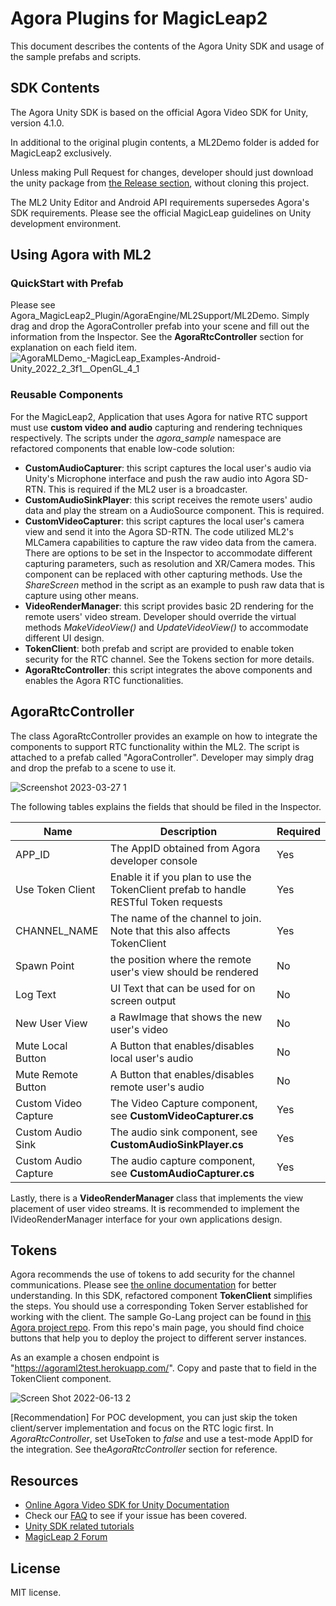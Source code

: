# Agora Plugins for MagicLeap2
This document describes the contents of the Agora Unity SDK and usage of the sample prefabs and scripts.

## SDK Contents
The Agora Unity SDK is based on the official Agora Video SDK for Unity, version 4.1.0.  

In additional to the original plugin contents, a ML2Demo folder is added for MagicLeap2 exclusively.  

Unless making Pull Request for changes, developer should just download the unity package from [the Release section](https://github.com/AgoraIO-Community/Agora_MagicLeap2_Plugin/releases), without cloning this project.

The ML2 Unity Editor and Android API requirements supersedes Agora's SDK requirements.  Please see the official MagicLeap guidelines on Unity development environment.
 
 
## Using Agora with ML2
### QuickStart with Prefab
Please see Agora_MagicLeap2_Plugin/AgoraEngine/ML2Support/ML2Demo.  Simply drag and drop the AgoraController prefab into your scene and fill out the information from the Inspector.  See the **AgoraRtcController** section for explanation on each field item.
![AgoraMLDemo_-_MagicLeap_Examples_-_Android_-_Unity_2022_2_3f1__OpenGL_4_1_](https://user-images.githubusercontent.com/1261195/228102306-b077345e-0a77-42f2-91fe-296b44497df5.jpg)

### Reusable Components
For the MagicLeap2, Application that uses Agora for native RTC support must use **custom video and audio** capturing and rendering techniques respectively.  The scripts under the *agora_sample* namespace are refactored components that enable low-code solution:

 - **CustomAudioCapturer**: this script captures the local user's audio via Unity's Microphone interface and push the raw audio into Agora SD-RTN.  This is required if the ML2 user is a broadcaster.
 - **CustomAudioSinkPlayer**: this script receives the remote users' audio data and play the stream on a AudioSource component.  This is required.
 - **CustomVideoCapturer**: this script captures the local user's camera view and send it into the Agora SD-RTN.  The code utilized ML2's MLCamera capabilities to capture the raw video data from the camera. There are options to be set in the Inspector to accommodate different capturing parameters, such as resolution and XR/Camera modes.  This component can be replaced with other capturing methods.  Use the *ShareScreen* method in the script as an example to push raw data that is capture using other means.
 - **VideoRenderManager**: this script provides basic 2D rendering for the remote users' video stream.  Developer should override the virtual methods *MakeVideoView()* and *UpdateVideoView()* to accommodate different UI design. 
 - **TokenClient**: both prefab and script are provided to enable token security for the RTC channel.  See the Tokens section for more details.
 - **AgoraRtcController**: this script integrates the above components and enables the Agora RTC functionalities.

## AgoraRtcController

The class AgoraRtcController provides an example on how to integrate the components to support RTC functionality within the ML2.  The script is attached to a prefab called "AgoraController".   Developer may simply drag and drop the prefab to a scene to use it.

![Screenshot 2023-03-27 1](https://user-images.githubusercontent.com/1261195/228102957-31b3a361-5b83-4602-ae10-550164b8f131.png)


The following tables explains the fields that should be filed in the Inspector.

|Name|Description  |Required|
|--|--|--|
| APP_ID |The AppID obtained from Agora developer console  |Yes|
| Use Token Client | Enable it if you plan to use the TokenClient prefab to handle RESTful Token requests|Yes|
|CHANNEL_NAME| The name of the channel to join. Note that this also affects TokenClient|Yes|
|Spawn Point| the position where the remote user's view should be rendered|No
|Log Text| UI Text that can be used for on screen output|No
|New User View|a RawImage that shows the new user's video| No
|Mute Local Button|A Button that enables/disables local user's audio|No
|Mute Remote Button|A Button that enables/disables remote user's audio|No
|Custom Video Capture |The Video Capture component, see **CustomVideoCapturer.cs**|Yes
|Custom Audio Sink|The audio sink component, see **CustomAudioSinkPlayer.cs**| Yes
|Custom Audio Capture|The audio capture component, see **CustomAudioCapturer.cs**|Yes

Lastly, there is a **VideoRenderManager** class that implements the view placement of user video streams.  It is recommended to implement the IVideoRenderManager interface for your own applications design.


## Tokens ##
Agora recommends the use of tokens to add security for the channel communications. Please see [the online documentation](https://docs.agora.io/en/video-calling/develop/authentication-workflow?platform=unity) for better understanding.  In this SDK, refactored component **TokenClient** simplifies the steps.  You should use a corresponding Token Server established for working with the client.  The sample Go-Lang project can be found in [this Agora project repo](https://github.com/AgoraIO-Community/agora-token-service).   From this repo's main page, you should find choice buttons that help you to deploy the project to different server instances.

As an example a chosen endpoint is "https://agoraml2test.herokuapp.com/".  Copy and paste that to field in the TokenClient component.

![Screen Shot 2022-06-13 2](https://user-images.githubusercontent.com/1261195/173483945-e15c85cf-5532-4b31-8618-afcb40357720.png)

[Recommendation] For POC development, you can just skip the token client/server implementation and focus on the RTC logic first.  In *AgoraRtcController*, set UseToken to *false* and use a test-mode AppID for the integration.  See the*AgoraRtcController* section for reference.


## Resources
- [Online Agora Video SDK for Unity Documentation](https://docs.agora.io/en/Video/landing-page?platform=Unity)
- Check our  [FAQ](https://docs.agora.io/en/faq)  to see if your issue has been covered.
- [Unity SDK related tutorials](https://www.agora.io/en/blog/?s=unity&post_type=post)
- [MagicLeap 2 Forum](https://forum.magicleap.cloud/)

## License

MIT license.
